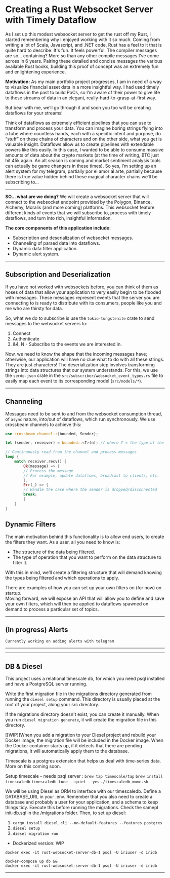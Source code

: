 # Creating a Rust Websocket Server with Timely Dataflow

As I set up this modest websocket server to get the rust off my Rust, I started remembering why I enjoyed working with it so much. Coming from writing a lot of Scala, Javascript, and .NET code, Rust has a feel to it that is quite hard to describe. It's fun. It feels powerful. The compiler messages are so… containing? More so than any other compile messages I’ve come across in 6 years. Pairing these detailed and concise messages the various available Rust books, building this proof of concept was an extremely fun and enlightening experience.

**Motivation:** As my main portfolio project progresses, I am in need of a way to visualize financial asset data in a more insightful way. I had used timely dataflows in the past to build PoCs, so I’m aware of their power to give life to these streams of data in an elegant, really-hard-to-grasp-at-first way.

But bear with me, we’ll go through it and soon you too will be creating dataflows for your streams!

Think of dataflows as extremely efficient pipelines that you can use to transform and process your data. You can imagine boring strings flying into a tube where countless hands, each with a specific intent and purpose, do “stuff” on these chains of characters and on the other side, what you get is valuable insight. 
Dataflows allow us to create pipelines with extendable powers like this easily. In this case, I wanted to be able to consume massive amounts of data about the crypto markets (at the time of writing, BTC just hit 45k again. An alt season is coming and market sentiment analysis tools can actually be game changers in these times). So yes, I’m setting up an alert system for my telegram, partially por el amor al arte, partially because there is true value hidden behind these magical character chains we’ll be subscribing to…

---

**SO… what are we doing?** We will create a websocket server that will connect to the websocket endpoint provided by the Polygon, Binance, Alchemy, Moralis (and more coming) platforms. This websocket feature different kinds of events that we will subscribe to, process with timely dataflows, and turn into rich, insightful information.

**The core components of this application include:**
- Subscription and deserialization of websocket messages.
- Channeling of parsed data into dataflows.
- Dynamic data filter application.
- Dynamic alert system.

---

## Subscription and Deserialization

If you have not worked with websockets before, you can think of them as hoses of data that allow your application to very easily begin to be flooded with messages. These messages represent events that the server you are connecting to is ready to distribute with its consumers, people like you and me who are thirsty for data.

So, what we do to subscribe is use the ```tokio-tungstenite``` crate to send messages to the websocket servers to:
1. Connect
2. Authenticate
3. &4, N - Subscribe to the events we are interested in.

Now, we need to know the shape that the incoming messages have; otherwise, our application will have no clue what to do with all these strings. They are just characters! The deserialization step involves transforming strings into data structures that our system understands. For this, we use the ```serde-json``` crate in the ```src/subscriber/websocket_event_types.rs``` file to easily map each event to its corresponding model (```src/models/*```). 

---
## Channeling

Messages need to be sent to and from the websocket consumption thread, of ```async``` nature, into/out of dataflows, which run synchronously. We use crossbeam channels to achieve this:

```rust
use crossbeam_channel::{bounded, Sender};

let (sender, receiver) = bounded::<T>(n); // where T = the type of the messages this sender and receiver can handle (eg. PolygonEventTypes / BinanceEventTypes). 

// Continuously read from the channel and process messages
loop {
    match receiver.recv() {
        Ok(message) => {
        // Process the message
        // For example, update dataflows, broadcast to clients, etc.
        },
        Err(_) => {
        // Handle the case where the sender is dropped/disconnected
        break;
        }
    }
}
```

## Dynamic Filters

The main motivation behind this functionality is to allow end users, to create the filters they want. As a user, all you need to know is:
- The structure of the data being filtered.
- The type of operation that you want to perform on the data structure to filter it.

With this in mind, we’ll create a filtering structure that will demand knowing the types being filtered and which operations to apply.


There are examples of how you can set up your own filters on (for now) on startup.  
Moving forward, we will expose an API that will allow you to define and save your own filters,
which will then be applied to dataflows spawned on demand to process a particular set of topics. 

--- 
## (In progress) Alerts
    Currently working on adding alerts with telegram
---


---
## DB & Diesel

This project uses a relational timescale db, for which you need psql installed and have a PostgreSQL server running.

Write the first migration file in the migrations directory generated from running the  ```diesel setup``` command.
This directory is usually placed at the root of your project, along your src directory. 

If the migrations directory doesn't exist, you can create it manually. When you run ```diesel migration generate```,
it will create the migration file in this directory.

[[WIP]]When you add a migration to your Diesel project and rebuild your Docker image,
the migration file will be included in the Docker image. When the Docker container starts up, if it detects that there are pending migrations,
it will automatically apply them to the database.

Timescale is a postgres extension that helps us deal with time-series data. More on this coming soon.

Setup timescale - needs psql server :
```brew tap timescale/tap```
```brew install timescaledb```
```timescaledb-tune --quiet --yes```
```./timescaledb_move.sh```

We will be using Diesel as ORM to interface with our timescaledb. Define a DATABASE_URL in your .env. Remember that you also need to create a database and probably a user for your application, and a schema to keep things tidy. 
Execute this before running  the migrations. Check the samepl init-db.sql in the /migrations folder. Then, to set up diesel:

1. ```cargo install diesel_cli --no-default-features --features postgres```
2. ```diesel setup```
3. ```diesel migration run```


- Dockerized version: WIP

```docker exec -it rust-websocket-server-db-1 psql -U iriuser -d iridb```

```
docker-compose up db &&
docker exec -it rust-websocket-server-db-1 psql -U iriuser -d iridb
```
---
